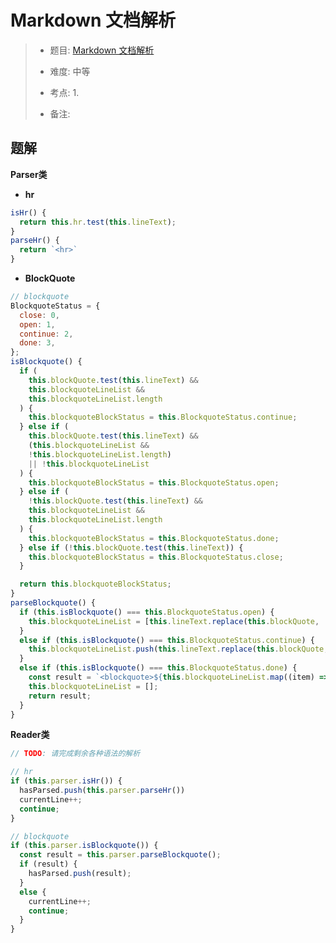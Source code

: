 # Markdown 文档解析

> - 题目: [Markdown 文档解析](https://www.lanqiao.cn/problems/5142/learning/?page=1&first_category_id=2&sort=difficulty&second_category_id=11&tags=%E7%9C%81%E8%B5%9B)
>
> - 难度: 中等
> - 考点: 
> 	1. 
> - 备注:

## 题解

**Parser类**

- **hr**

```js
isHr() {
  return this.hr.test(this.lineText);
}
parseHr() {
  return `<hr>`
}
```

- **BlockQuote**

```js
// blockquote
BlockquoteStatus = {
  close: 0,
  open: 1,
  continue: 2,
  done: 3,
};
isBlockquote() {
  if (
    this.blockQuote.test(this.lineText) &&
    this.blockquoteLineList &&
    this.blockquoteLineList.length
  ) {
    this.blockquoteBlockStatus = this.BlockquoteStatus.continue;
  } else if (
    this.blockQuote.test(this.lineText) &&
    (this.blockquoteLineList &&
    !this.blockquoteLineList.length)
    || !this.blockquoteLineList
  ) {
    this.blockquoteBlockStatus = this.BlockquoteStatus.open;
  } else if (
    !this.blockQuote.test(this.lineText) &&
    this.blockquoteLineList &&
    this.blockquoteLineList.length
  ) {
    this.blockquoteBlockStatus = this.BlockquoteStatus.done;
  } else if (!this.blockQuote.test(this.lineText)) {
    this.blockquoteBlockStatus = this.BlockquoteStatus.close;
  }

  return this.blockquoteBlockStatus;
}
parseBlockquote() {
  if (this.isBlockquote() === this.BlockquoteStatus.open) {
    this.blockquoteLineList = [this.lineText.replace(this.blockQuote, '')];
  }
  else if (this.isBlockquote() === this.BlockquoteStatus.continue) {
    this.blockquoteLineList.push(this.lineText.replace(this.blockQuote, ''));
  }
  else if (this.isBlockquote() === this.BlockquoteStatus.done) {
    const result = `<blockquote>${this.blockquoteLineList.map((item) => `<p>${item}</p>`).join('')}</blockquote>`;
    this.blockquoteLineList = [];
    return result;
  }
}
```



**Reader类**

```js
// TODO: 请完成剩余各种语法的解析

// hr
if (this.parser.isHr()) {
  hasParsed.push(this.parser.parseHr())
  currentLine++;
  continue;
}
```

```js
// blockquote
if (this.parser.isBlockquote()) {
  const result = this.parser.parseBlockquote();
  if (result) {
    hasParsed.push(result);
  }
  else {
    currentLine++;
    continue;
  }
}
```


